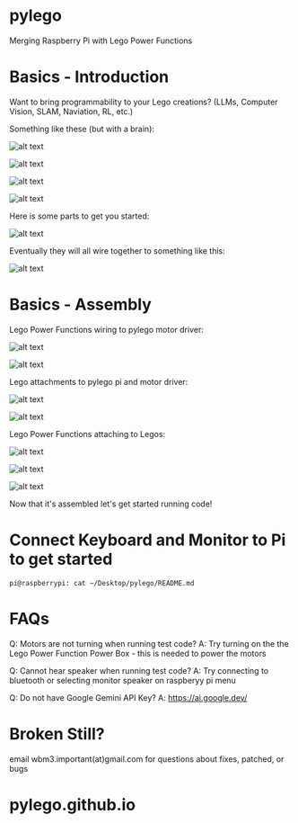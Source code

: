 # pylego

Merging Raspberry Pi with Lego Power Functions

# Basics - Introduction

Want to bring programmability to your Lego creations? (LLMs, Computer Vision, SLAM, Naviation, RL, etc.)

Something like these (but with a brain):

![alt text](pics/IMG_2092.jpg)

![alt text](pics/IMG_2093.jpg)

![alt text](pics/IMG_2105.jpg)

![alt text](pics/IMG_2106.jpg)

Here is some parts to get you started:

![alt text](pics/IMG_2171.jpg)

Eventually they will all wire together to something like this:

![alt text](pics/IMG_2035.jpg)

# Basics - Assembly

Lego Power Functions wiring to pylego motor driver:

![alt text](pics/IMG_2172.jpg)

![alt text](pics/IMG_2173.jpg)

Lego attachments to pylego pi and motor driver:

![alt text](pics/IMG_2174.jpg)

![alt text](pics/IMG_2175.jpg)

Lego Power Functions attaching to Legos:

![alt text](pics/IMG_2176.jpg)

![alt text](pics/IMG_2177.jpg)

![alt text](pics/IMG_2178.jpg)

Now that it's assembled let's get started running code!

# Connect Keyboard and Monitor to Pi to get started
```
pi@raspberrypi: cat ~/Desktop/pylego/README.md
```

# FAQs

Q: Motors are not turning when running test code?
A: Try turning on the the Lego Power Function Power Box - this is needed to power the motors

Q: Cannot hear speaker when running test code?
A: Try connecting to bluetooth or selecting monitor speaker on raspberyy pi menu

Q: Do not have Google Gemini API Key?
A: https://ai.google.dev/

# Broken Still?

email wbm3.important(at)gmail.com for questions about fixes, patched, or bugs
# pylego.github.io
